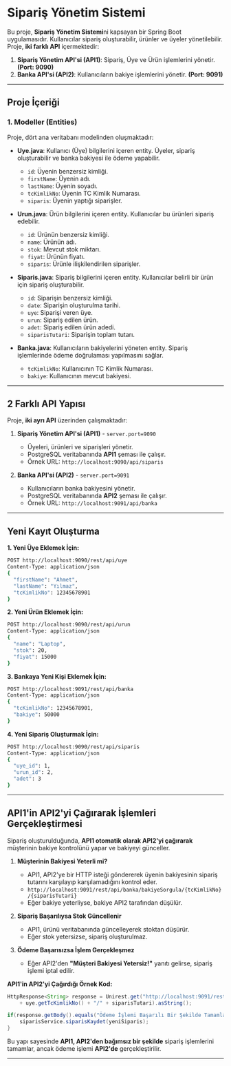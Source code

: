 # Sipariş Yönetim Sistemi

Bu proje, **Sipariş Yönetim Sistemi**ni kapsayan bir Spring Boot uygulamasıdır. Kullanıcılar sipariş oluşturabilir, ürünler ve üyeler yönetilebilir. Proje, **iki farklı API** içermektedir:

1. **Sipariş Yönetim API'si (API1)**: Sipariş, Üye ve Ürün işlemlerini yönetir. **(Port: 9090)**
2. **Banka API'si (API2)**: Kullanıcıların bakiye işlemlerini yönetir. **(Port: 9091)**

---

## Proje İçeriği

### 1. Modeller (Entities)

Proje, dört ana veritabanı modelinden oluşmaktadır:

- **Uye.java**: Kullanıcı (Üye) bilgilerini içeren entity. Üyeler, sipariş oluşturabilir ve banka bakiyesi ile ödeme yapabilir.
  - `id`: Üyenin benzersiz kimliği.
  - `firstName`: Üyenin adı.
  - `lastName`: Üyenin soyadı.
  - `tcKimlikNo`: Üyenin TC Kimlik Numarası.
  - `siparis`: Üyenin yaptığı siparişler.

- **Urun.java**: Ürün bilgilerini içeren entity. Kullanıcılar bu ürünleri sipariş edebilir.
  - `id`: Ürünün benzersiz kimliği.
  - `name`: Ürünün adı.
  - `stok`: Mevcut stok miktarı.
  - `fiyat`: Ürünün fiyatı.
  - `siparis`: Ürünle ilişkilendirilen siparişler.

- **Siparis.java**: Sipariş bilgilerini içeren entity. Kullanıcılar belirli bir ürün için sipariş oluşturabilir.
  - `id`: Siparişin benzersiz kimliği.
  - `date`: Siparişin oluşturulma tarihi.
  - `uye`: Siparişi veren üye.
  - `urun`: Sipariş edilen ürün.
  - `adet`: Sipariş edilen ürün adedi.
  - `siparisTutari`: Siparişin toplam tutarı.

- **Banka.java**: Kullanıcıların bakiyelerini yöneten entity. Sipariş işlemlerinde ödeme doğrulaması yapılmasını sağlar.
  - `tcKimlikNo`: Kullanıcının TC Kimlik Numarası.
  - `bakiye`: Kullanıcının mevcut bakiyesi.

---

## 2 Farklı API Yapısı

Proje, **iki ayrı API** üzerinden çalışmaktadır:

1. **Sipariş Yönetim API'si (API1)** - `server.port=9090`
   - Üyeleri, ürünleri ve siparişleri yönetir.
   - PostgreSQL veritabanında **API1** şeması ile çalışır.
   - Örnek URL: `http://localhost:9090/api/siparis`

2. **Banka API'si (API2)** - `server.port=9091`
   - Kullanıcıların banka bakiyesini yönetir.
   - PostgreSQL veritabanında **API2** şeması ile çalışır.
   - Örnek URL: `http://localhost:9091/api/banka`

---

## Yeni Kayıt Oluşturma

**1. Yeni Üye Eklemek İçin:**
```sh
POST http://localhost:9090/rest/api/uye
Content-Type: application/json
{
  "firstName": "Ahmet",
  "lastName": "Yılmaz",
  "tcKimlikNo": 12345678901
}
```

**2. Yeni Ürün Eklemek İçin:**
```sh
POST http://localhost:9090/rest/api/urun
Content-Type: application/json
{
  "name": "Laptop",
  "stok": 20,
  "fiyat": 15000
}
```

**3. Bankaya Yeni Kişi Eklemek İçin:**
```sh
POST http://localhost:9091/rest/api/banka
Content-Type: application/json
{
  "tcKimlikNo": 12345678901,
  "bakiye": 50000
}
```

**4. Yeni Sipariş Oluşturmak İçin:**
```sh
POST http://localhost:9090/rest/api/siparis
Content-Type: application/json
{
  "uye_id": 1,
  "urun_id": 2,
  "adet": 3
}
```

---

## API1'in API2'yi Çağırarak İşlemleri Gerçekleştirmesi

Sipariş oluşturulduğunda, **API1 otomatik olarak API2'yi çağırarak** müşterinin bakiye kontrolünü yapar ve bakiyeyi günceller.

1. **Müşterinin Bakiyesi Yeterli mi?**
   - API1, API2'ye bir HTTP isteği göndererek üyenin bakiyesinin sipariş tutarını karşılayıp karşılamadığını kontrol eder.
   - `http://localhost:9091/rest/api/banka/bakiyeSorgula/{tcKimlikNo}/{siparisTutari}`
   - Eğer bakiye yeterliyse, bakiye API2 tarafından düşülür.

2. **Sipariş Başarılıysa Stok Güncellenir**
   - API1, ürünü veritabanında güncelleyerek stoktan düşürür.
   - Eğer stok yetersizse, sipariş oluşturulmaz.

3. **Ödeme Başarısızsa İşlem Gerçekleşmez**
   - Eğer API2'den **"Müşteri Bakiyesi Yetersiz!"** yanıtı gelirse, sipariş işlemi iptal edilir.

**API1'in API2'yi Çağırdığı Örnek Kod:**
```java
HttpResponse<String> response = Unirest.get("http://localhost:9091/rest/api/banka/bakiyeSorgula/"
    + uye.getTcKimlikNo() + "/" + siparisTutari).asString();

if(response.getBody().equals("Ödeme İşlemi Başarılı Bir Şekilde Tamamlandı!")) {
    siparisService.siparisKaydet(yeniSiparis);
}
```

Bu yapı sayesinde **API1, API2'den bağımsız bir şekilde** sipariş işlemlerini tamamlar, ancak ödeme işlemi **API2'de** gerçekleştirilir. 

---
